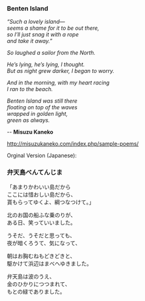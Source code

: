 ### **Benten Island**

 

*“Such a lovely island—  
seems a shame for it to be out there,  
so I’ll just snag it with a rope  
and take it away.”*  

 

*So laughed a sailor from the North.*

 

*He’s lying, he’s lying, I thought.  
But as night grew darker, I began to worry.*

 

*And in the morning, with my heart racing  
I ran to the beach.*

 

*Benten Island was still there  
floating on top of the waves  
wrapped in golden light,   
green as always.*

-- __Misuzu Kaneko__

http://misuzukaneko.com/index.php/sample-poems/





Orginal Version (Japanese):

### 弁天島べんてんじま


 

「あまりかわいい島だから   
ここには惜おしい島だから、   
貰もらってゆくよ、綱つなつけて。」  

北のお国の船ふな乗のりが、   
ある日、笑っていいました。  

うそだ、うそだと思っても、   
夜が暗くろうて、気になって、  

朝はお胸むねもどきどきと、   
駆かけて浜辺はまべへゆきました。  

弁天島は波のうえ、   
金のひかりにつつまれて、   
もとの緑でありました。
